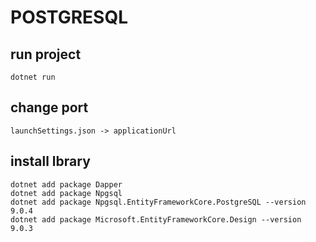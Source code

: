 # POSTGRESQL

## run project
    dotnet run

## change port
    launchSettings.json -> applicationUrl
    
## install lbrary
    dotnet add package Dapper
    dotnet add package Npgsql
    dotnet add package Npgsql.EntityFrameworkCore.PostgreSQL --version 9.0.4
    dotnet add package Microsoft.EntityFrameworkCore.Design --version 9.0.3